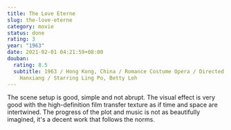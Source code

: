 ```yaml
---
title: The Love Eterne
slug: the-love-eterne
category: movie
status: done
rating: 3
year: "1963"
date: 2021-02-01 04:21:59+08:00
douban:
  rating: 8.5
  subtitle: 1963 / Hong Kong, China / Romance Costume Opera / Directed by Li
    Hanxiang / Starring Ling Po, Betty Loh
---
```


The scene setup is good, simple and not abrupt. The visual effect is very good with the high-definition film transfer texture as if time and space are intertwined. The progress of the plot and music is not as beautifully imagined, it's a decent work that follows the norms.
